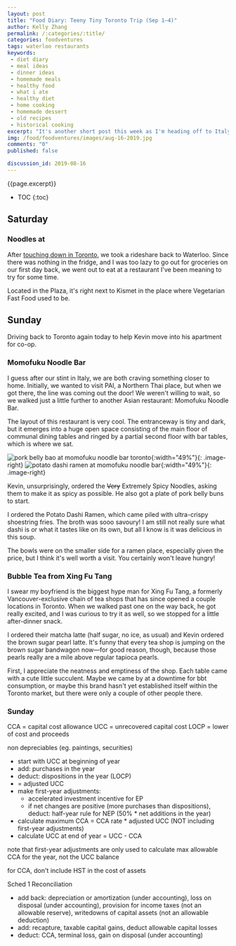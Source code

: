 ```yaml
---
layout: post
title: "Food Diary: Teeny Tiny Toronto Trip (Sep 1–4)"
author: Kelly Zhang
permalink: /:categories/:title/
categories: foodventures
tags: waterloo restaurants
keywords:
 - diet diary
 - meal ideas
 - dinner ideas
 - homemade meals
 - healthy food
 - what i ate
 - healthy diet
 - home cooking
 - homemade dessert
 - old recipes
 - historical cooking
excerpt: "It's another short post this week as I'm heading off to Italy on Friday. This week has been less than healthy because I've been a bit preoccupied with exams, and I've had no motivation to cook."
img: /food/foodventures/images/aug-16-2019.jpg
comments: "0"
published: false

discussion_id: 2019-08-16
---
```


{{page.excerpt}}

* TOC
{:toc}

## Saturday

### Noodles at

After [touching down in Toronto](/food/foodventures/what-i-ate-north-italy-edition-venice/), we took a rideshare back to Waterloo. Since there was nothing in the fridge, and I was too lazy to go out for groceries on our first day back, we went out to eat at a restaurant I've been meaning to try for some time.

Located in the Plaza, it's right next to Kismet in the place where Vegetarian Fast Food used to be.

## Sunday

Driving back to Toronto again today to help Kevin move into his apartment for co-op.

### Momofuku Noodle Bar

I guess after our stint in Italy, we are both craving something closer to home. Initially, we wanted to visit PAI, a Northern Thai place, but when we got there, the line was coming out the door! We weren't willing to wait, so we walked just a little further to another Asian restaurant: Momofuku Noodle Bar.

The layout of this restaurant is very cool. The entranceway is tiny and dark, but it emerges into a huge open space consisting of the main floor of communal dining tables and ringed by a partial second floor with bar tables, which is where we sat.

![pork belly bao at momofuku noodle bar toronto](/food/diary/images/momofuku-bao.jpg){:width="49%"}{: .image-right} ![potato dashi ramen at momofuku noodle bar](/food/diary/images/momofuku-ramen.jpg){:width="49%"}{: .image-right}

Kevin, unsurprisingly, ordered the ~~Very~~ Extremely Spicy Noodles, asking them to make it as spicy as possible. He also got a plate of pork belly buns to start.

I ordered the Potato Dashi Ramen, which came piled with ultra-crispy shoestring fries. The broth was sooo savoury! I am still not really sure what dashi is or what it tastes like on its own, but all I know is it was delicious in this soup.

The bowls were on the smaller side for a ramen place, especially given the price, but I think it's well worth a visit. You certainly won't leave hungry!

### Bubble Tea from Xing Fu Tang

I swear my boyfriend is the biggest hype man for Xing Fu Tang, a formerly Vancouver-exclusive chain of tea shops that has since opened a couple locations in Toronto. When we walked past one on the way back, he got really excited, and I was curious to try it as well, so we stopped for a little after-dinner snack.

I ordered their matcha latte (half sugar, no ice, as usual) and Kevin ordered the brown sugar pearl latte. It's funny that every tea shop is jumping on the brown sugar bandwagon now—for good reason, though, because those pearls really are a mile above regular tapioca pearls.

First, I appreciate the neatness and emptiness of the shop. Each table came with a cute little succulent. Maybe we came by at a downtime for bbt consumption, or maybe this brand hasn't yet established itself within the Toronto market, but there were only a couple of other people there.

### Sunday

CCA = capital cost allowance
UCC = unrecovered capital cost
LOCP = lower of cost and proceeds

non depreciables (eg. paintings, securities)

- start with UCC at beginning of year
- add: purchases in the year
- deduct: dispositions in the year (LOCP)
- = adjusted UCC
- make first-year adjustments:
  - accelerated investment incentive for EP
  - if net changes are positive (more purchases than dispositions), deduct: half-year rule for NEP (50% * net additions in the year)
- calculate maximum CCA = CCA rate * adjusted UCC (NOT including first-year adjustments)
- calculate UCC at end of year = UCC - CCA

note that first-year adjustments are only used to calculate max allowable CCA for the year, not the UCC balance

for CCA, don't include HST in the cost of assets

Sched 1 Reconciliation

- add back: depreciation or amortization (under accounting), loss on disposal (under accounting), provision for income taxes (not an allowable reserve), writedowns of capital assets (not an allowable deduction)
- add: recapture, taxable capital gains, deduct allowable capital losses
- deduct: CCA, terminal loss, gain on disposal (under accounting)
